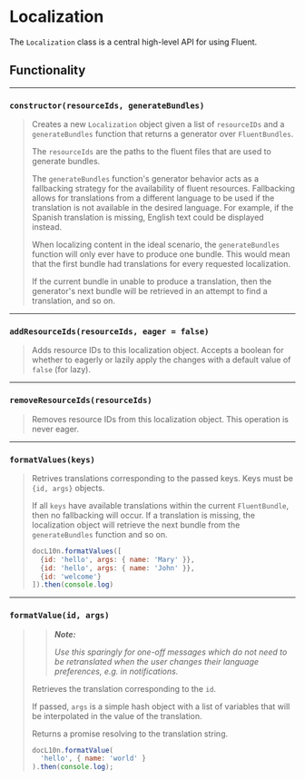 # Localization

The `Localization` class is a central high-level API for using Fluent.

## Functionality

---

### `constructor(resourceIds, generateBundles)`
> Creates a new `Localization` object given a list of `resourceIDs` and a `generateBundles` function that returns a generator over `FluentBundles`.
>
> The `resourceIds` are the paths to the fluent files that are used to generate bundles.
>
> The `generateBundles` function's generator behavior acts as a fallbacking strategy for the availability of fluent resources. Fallbacking allows for translations from a different language to be used if the translation is not available in the desired language. For example, if the Spanish translation is missing, English text could be displayed instead.
>
> When localizing content in the ideal scenario, the `generateBundles` function will only ever have to produce one bundle. This would mean that the first bundle had translations for every requested localization.
>
> If the current bundle in unable to produce a translation, then the generator's next bundle will be retrieved in an attempt to find a translation, and so on.

---

### `addResourceIds(resourceIds, eager = false)`
> Adds resource IDs to this localization object.
> Accepts a boolean for whether to eagerly or lazily apply the changes
> with a default value of `false` (for lazy).

---

### `removeResourceIds(resourceIds)`
> Removes resource IDs from this localization object.
> This operation is never eager.

---

### `formatValues(keys)`
> Retrives translations corresponding to the passed keys.
> Keys must be `{id, args}` objects.
>
> If all `keys` have available translations within the current `FluentBundle`,
> then no fallbacking will occur. If a translation is missing, the
> localization object will retrieve the next bundle from the `generateBundles` function and so on.
>
> ```JavaScript
> docL10n.formatValues([
>   {id: 'hello', args: { name: 'Mary' }},
>   {id: 'hello', args: { name: 'John' }},
>   {id: 'welcome'}
> ]).then(console.log)
> ```

---

### `formatValue(id, args)`
>> **_Note:_**
>>
>> _Use this sparingly for one-off messages which do not need to be retranslated when the user changes their language preferences, e.g. in notifications._
>
> Retrieves the translation corresponding to the `id`.
>
> If passed, `args` is a simple hash object with a list of variables that will be interpolated in the value of the translation.
>
> Returns a promise resolving to the translation string.
>
> ```JavaScript
> docL10n.formatValue(
>   'hello', { name: 'world' }
> ).then(console.log);
> ```